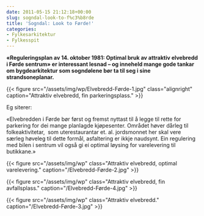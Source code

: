 ```yaml
---
date: 2011-05-15 21:12:18+00:00
slug: sogndal-look-to-f%c3%b8rde
title: 'Sogndal: Look to Førde!'
categories:
- Fylkesarkitektur
- Fylkesspit
---
```


**«Reguleringsplan av 14. oktober 1981: Optimal bruk av attraktiv elvebredd i Førde sentrum» er interessant lesnad – og inneheld mange gode tankar om bygdearkitektur som sogndølene bør ta til seg i sine strandsoneplanar.**

{{< figure src="/assets/img/wp/Elvebredd-Førde-1.jpg" class="alignright" caption="Attraktiv elvebredd, fin parkeringsplass." >}}

<!--more-->

Eg siterer:

«Elvebredden i Førde bør først og fremst nyttast til å legge til rette for parkering for dei mange planlagde kjøpesenter. Området høver dårleg til folkeaktivitetar,  som uterestaurantar et. al. jordsmonnet her skal vere særleg høveleg til dette formål, asfaltering er ikkje naudsynt. Ein regulering med bilen i sentrum vil også gi ei optimal løysing for varelevering til butikkane.»



{{< figure src="/assets/img/wp" class="Attraktiv elvebredd, optimal varelevering." caption="/Elvebredd-Førde-2.jpg" >}}

{{< figure src="/assets/img/wp" class="Attraktiv elvebredd, fin avfallsplass." caption="/Elvebredd-Førde-4.jpg" >}}

{{< figure src="/assets/img/wp" class="Attraktiv elvebredd." caption="/Elvebredd-Førde-3.jpg" >}}

